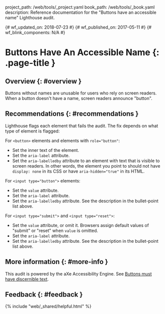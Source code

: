 project_path: /web/tools/_project.yaml book_path: /web/tools/_book.yaml description: Reference documentation for the "Buttons have an accessible name" Lighthouse audit.

{# wf_updated_on: 2018-07-23 #} {# wf_published_on: 2017-05-11 #} {# wf_blink_components: N/A #}

# Buttons Have An Accessible Name {: .page-title }

## Overview {: #overview }

Buttons without names are unusable for users who rely on screen readers. When a button doesn't have a name, screen readers announce "button".

## Recommendations {: #recommendations }

Lighthouse flags each element that fails the audit. The fix depends on what type of element is flagged:

For `<button>` elements and elements with `role="button"`:

* Set the inner text of the element.
* Set the `aria-label` attribute.
* Set the `aria-labelledby` attribute to an element with text that is visible to screen readers. In other words, the element you point to should not have `display: none` in its CSS or have `aria-hidden="true"` in its HTML.

For `<input type="button">` elements:

* Set the `value` attribute.
* Set the `aria-label` attribute.
* Set the `aria-labelledby` attribute. See the description in the bullet-point list above.

For `<input type="submit">` and `<input type="reset">`:

* Set the `value` attribute, or omit it. Browsers assign default values of "submit" or "reset" when `value` is omitted.
* Set the `aria-label` attribute.
* Set the `aria-labelledby` attribute. See the description in the bullet-point list above.

## More information {: #more-info }

This audit is powered by the aXe Accessibility Engine. See [Buttons must have discernible text](https://dequeuniversity.com/rules/axe/1.1/button-name).

## Feedback {: #feedback }

{% include "web/_shared/helpful.html" %}